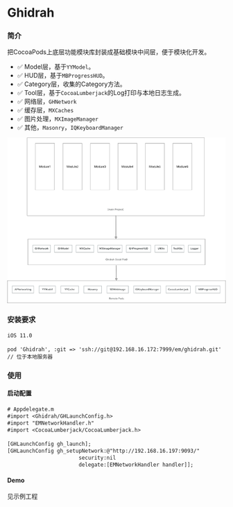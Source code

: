 # Ghidrah
### 简介
把CocoaPods上底层功能模块库封装成基础模块中间层，便于模块化开发。

- ✅ Model层，基于`YYModel`。
- ✅ HUD层，基于`MBProgressHUD`。
- ✅ Category层，收集的Category方法。
- ✅ Tool层，基于`CocoaLumberjack`的Log打印与本地日志生成。
- ✅ 网络层，`GHNetwork`
- ✅ 缓存层，`MXCaches`
- ✅ 图片处理，`MXImageManager` 
- ✅ 其他，`Masonry`，`IQKeyboardManager`

![提示](Resource/frames.png)

### 安装要求

```
iOS 11.0

pod 'Ghidrah', :git => 'ssh://git@192.168.16.172:7999/em/ghidrah.git' // 位于本地服务器
```

### 使用
#### 启动配置

```
# Appdelegate.m
#import <Ghidrah/GHLaunchConfig.h>
#import "EMNetworkHandler.h"
#import <CocoaLumberjack/CocoaLumberjack.h>

[GHLaunchConfig gh_launch];
[GHLaunchConfig gh_setupNetwork:@"http://192.168.16.197:9093/"
                       security:nil
                       delegate:[EMNetworkHandler handler]];
```
#### Demo
见示例工程

